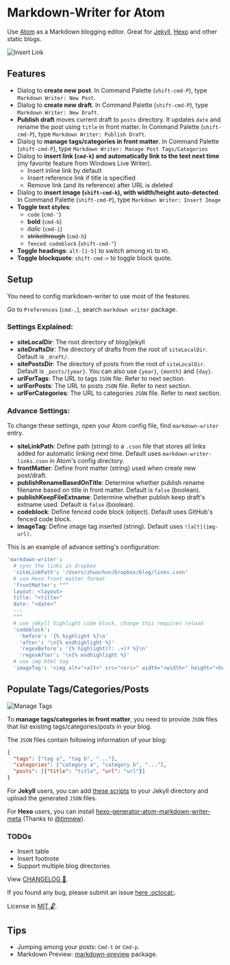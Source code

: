 # Markdown-Writer for Atom

Use [Atom](https://atom.io/) as a Markdown blogging editor. Great for [Jekyll](http://jekyllrb.com/), [Hexo](http://hexo.io/) and other static blogs.

![Insert Link](http://i.imgur.com/F9dLWsH.png)

## Features

- Dialog to **create new post**.
  In Command Palette (`shift-cmd-P`), type `Markdown Writer: New Post`.
- Dialog to **create new draft**.
  In Command Palette (`shift-cmd-P`), type `Markdown Writer: New Draft`.
- **Publish draft** moves current draft to `posts` directory. It updates `date` and rename the post using `title` in front matter.
  In Command Palette (`shift-cmd-P`), type `Markdown Writer: Publish Draft`.
- Dialog to **manage tags/categories in front matter**.
  In Command Palette (`shift-cmd-P`), type `Markdown Writer: Manage Post Tags/Categories`
- Dialog to **insert link (`cmd-k`) and automatically link to the text next time** (my favorite feature from Windows Live Writer).
  - Insert inline link by default
  - Insert reference link if title is specified
  - Remove link (and its reference) after URL is deleted
- Dialog to **insert image (`shift-cmd-k`), with width/height auto-detected**.
  In Command Palette (`shift-cmd-P`), type `Markdown Writer: Insert Image`
- **Toggle text styles**:
  - `code` (`cmd-'`)
  - **bold** (`cmd-b`)
  - _italic_ (`cmd-i`)
  - ~~strikethrough~~ (`cmd-h`)
  - `fenced codeblock` (`shift-cmd-"`)
- **Toggle headings**: `alt-[1-5]` to switch among `H1` to `H5`.
- **Toggle blockquote**: `shift-cmd->` to toggle block quote.

## Setup

You need to config markdown-writer to use most of the features.

Go to `Preferences` (`cmd-,`), search `markdown writer` package.

### Settings Explained:

- **siteLocalDir**: The root directory of blog/jekyll
- **siteDraftsDir**: The directory of drafts from the root of `siteLocalDir`. Default is `_draft/`.
- **sitePostsDir**: The directory of posts from the root of `siteLocalDir`. Default is `_posts/{year}`. You can also use `{year}`, `{month}` and `{day}`.
- **urlForTags**: The URL to tags `JSON` file. Refer to next section.
- **urlForPosts**: The URL to posts `JSON` file. Refer to next section.
- **urlForCategories**: The URL to categories `JSON` file. Refer to next section.

### Advance Settings:

To change these settings, open your Atom config file, find `markdown-writer` entry.

- **siteLinkPath**: Define path (string) to a `.cson` file that stores all links added for automatic linking next time.
  Default uses `markdown-writer-links.cson` in Atom's config directory.
- **frontMatter**: Define front matter (string) used when create new post/draft.
- **publishRenameBasedOnTitle**: Determine whether publish rename filename based on title in front matter. Default is `false` (boolean).
- **publishKeepFileExtname**: Determine whether publish keep draft's extname used. Default is `false` (boolean).
- **codeblock**: Define fenced code block (object). Default uses GitHub's fenced code block.
- **imageTag**: Define image tag inserted (string). Default uses `![alt](img-url)`.

This is an example of advance setting's configuration:

```coffee
'markdown-writer':
  # sync the links in dropbox
  'siteLinkPath': '/Users/zhuochun/Dropbox/blog/links.cson'
  # use Hexo front matter format
  'frontMatter': """
  layout: <layout>
  title: "<title>"
  date: "<date>"
  ---
  """
  # use jekyll highlight code block, change this requires reload
  'codeblock':
    'before': '{% highlight %}\n'
    'after': '\n{% endhighlight %}'
    'regexBefore': '{% highlight(?: .+)? %}\n'
    'regexAfter': '\n{% endhighlight %}'
  # use img html tag
  'imageTag': '<img alt="<alt>" src="<src>" width="<width>" height="<height>" class="aligncenter" />'
```

## Populate Tags/Categories/Posts

![Manage Tags](http://i.imgur.com/amt2m0Y.png)

To **manage tags/categories in front matter**, you need to provide `JSON` files that list existing tags/categories/posts in your blog.

The `JSON` files contain following information of your blog:

```json
{
  "tags": ["tag a", "tag b", "..."],
  "categories": ["category a", "category b", "..."],
  "posts": [{"title": "title", "url": "url"}]
}
```

For **Jekyll** users, you can add [these scripts](https://gist.github.com/zhuochun/fe127356bcf8c07ae1fb) to your Jekyll directory and upload the generated `JSON` files.

For **Hexo** users, you can install [hexo-generator-atom-markdown-writer-meta](https://github.com/timnew/hexo-generator-atom-markdown-writer-meta) (Thanks to [@timnew](https://github.com/timnew)).

### TODOs

- Insert table
- Insert footnote
- Support multiple blog directories

View [CHANGELOG :notebook_with_decorative_cover:](https://github.com/zhuochun/md-writer/blob/master/CHANGELOG.md).

If you found any bug, please submit an issue [here :octocat:](https://github.com/zhuochun/md-writer/issues).

License in [MIT :unlock:](https://github.com/zhuochun/md-writer/blob/master/LICENSE.md).

## Tips

- Jumping among your posts: `Cmd-t` or `Cmd-p`.
- Markdown Preview: [markdown-preview](https://atom.io/packages/markdown-preview) package.
